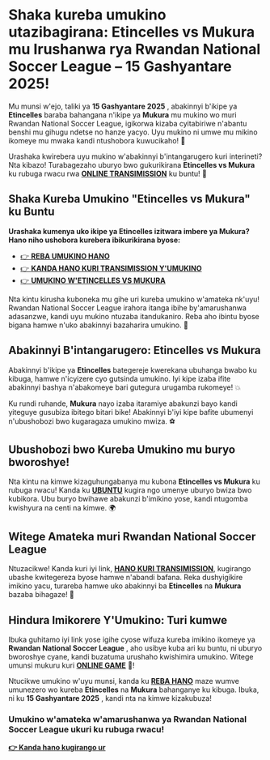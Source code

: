 # Shaka kureba umukino utazibagirana: Etincelles vs Mukura mu Irushanwa rya Rwandan National Soccer League – 15 Gashyantare 2025!

Mu munsi w'ejo, taliki ya **15 Gashyantare 2025** , abakinnyi b'ikipe ya **Etincelles** baraba bahangana n'ikipe ya **Mukura** mu mukino wo muri Rwandan National Soccer League, igikorwa kizaba cyitabiriwe n'abantu benshi mu gihugu ndetse no hanze yacyo. Uyu mukino ni umwe mu mikino ikomeye mu mwaka kandi ntushobora kuwucikaho! 🤩

Urashaka kwirebera uyu mukino w'abakinnyi b'intangarugero kuri interineti? Nta kibazo! Turabagezaho uburyo bwo gukurikirana **Etincelles vs Mukura** ku rubuga rwacu rwa [**ONLINE TRANSIMISSION**](https://tinyurl.com/livestreamfreeo?st=Etincelles+vs+Mukura&si=ghc) ku buntu! 🎥

## Shaka Kureba Umukino "Etincelles vs Mukura" ku Buntu

**Urashaka kumenya uko ikipe ya Etincelles izitwara imbere ya Mukura? Hano niho ushobora kurebera ibikurikirana byose:**

- [👉 **REBA UMUKINO HANO**](https://tinyurl.com/livestreamfreeo?st=Etincelles+vs+Mukura&si=ghc)
- [👉 **KANDA HANO KURI TRANSIMISSION Y'UMUKINO**](https://tinyurl.com/livestreamfreeo?st=Etincelles+vs+Mukura&si=ghc)
- [👉 **UMUKINO W'ETINCELLES VS MUKURA**](https://tinyurl.com/livestreamfreeo?st=Etincelles+vs+Mukura&si=ghc)

Nta kintu kirusha kuboneka mu gihe uri kureba umukino w'amateka nk'uyu! Rwandan National Soccer League irahora itanga ibihe by'amarushanwa adasanzwe, kandi uyu mukino ntuzaba itandukaniro. Reba aho ibintu byose bigana hamwe n'uko abakinnyi bazaharira umukino. 🚀

## Abakinnyi B'intangarugero: Etincelles vs Mukura

Abakinnyi b'ikipe ya **Etincelles** bategereje kwerekana ubuhanga bwabo ku kibuga, hamwe n'icyizere cyo gutsinda umukino. Iyi kipe izaba ifite abakinnyi bashya n'abakomeye bari gutegura urugamba rukomeye! 💥

Ku rundi ruhande, **Mukura** nayo izaba itaramiye abakunzi bayo kandi yiteguye gusubiza ibitego bitari bike! Abakinnyi b'iyi kipe bafite ubumenyi n'ubushobozi bwo kugaragaza umukino mwiza. ⚽

## Ubushobozi bwo Kureba Umukino mu buryo bworoshye!

Nta kintu na kimwe kizaguhungabanya mu kubona **Etincelles vs Mukura** ku rubuga rwacu! Kanda ku [**UBUNTU**](https://tinyurl.com/livestreamfreeo?st=Etincelles+vs+Mukura&si=ghc) kugira ngo umenye uburyo bwiza bwo kubikora. Ubu buryo bwihawe abakunzi b'imikino yose, kandi ntugomba kwishyura na centi na kimwe. 🌍

## Witege Amateka muri Rwandan National Soccer League

Ntuzacikwe! Kanda kuri iyi link, [**HANO KURI TRANSIMISSION**](https://tinyurl.com/livestreamfreeo?st=Etincelles+vs+Mukura&si=ghc), kugirango ubashe kwitegereza byose hamwe n'abandi bafana. Reka dushyigikire imikino yacu, turareba hamwe uko abakinnyi ba **Etincelles** na **Mukura** bazaba bihagaze! 🚩

## Hindura Imikorere Y'Umukino: Turi kumwe

Ibuka guhitamo iyi link yose igihe cyose wifuza kureba imikino ikomeye ya **Rwandan National Soccer League** , aho usibye kuba ari ku buntu, ni uburyo bworoshye cyane, kandi buzatuma urushaho kwishimira umukino. Witege umunsi mukuru kuri [**ONLINE GAME**](https://tinyurl.com/livestreamfreeo?st=Etincelles+vs+Mukura&si=ghc) 🎉!

Ntucikwe umukino w'uyu munsi, kanda ku [**REBA HANO**](https://tinyurl.com/livestreamfreeo?st=Etincelles+vs+Mukura&si=ghc) maze wumve umunezero wo kureba **Etincelles** na **Mukura** bahanganye ku kibuga. Ibuka, ni ku **15 Gashyantare 2025** , kandi nta na kimwe kizakubuza!

### Umukino w'amateka w'amarushanwa ya Rwandan National Soccer League ukuri ku rubuga rwacu!

[**👉 Kanda hano kugirango ur**](https://tinyurl.com/livestreamfreeo?st=Etincelles+vs+Mukura&si=ghc)
